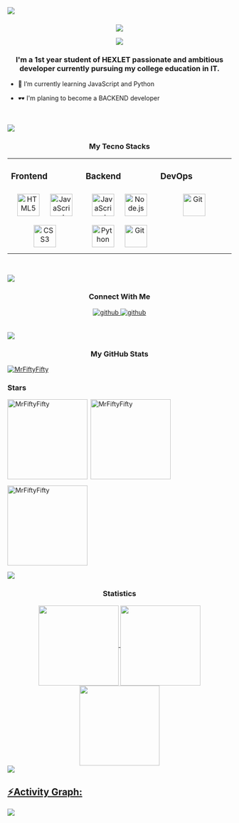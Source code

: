 <img src="https://user-images.githubusercontent.com/73097560/115834477-dbab4500-a447-11eb-908a-139a6edaec5c.gif"><h3 align="center"></h3>
<div align="center">
<img src="https://github.com/MrFiftyFifty/MrFiftyFifty/assets/144772893/de740403-6656-47e2-9c75-e697f48a4a39">

![](https://komarev.com/ghpvc/?username=MrFiftyFifty&color=blueviolet)
</div> 
 
 ### <div align="center">I'm a 1st year student of HEXLET passionate and ambitious developer currently pursuing my college education in IT.</div>  
  

- 🔭 I’m currently learning JavaScript and Python  
  

- 🕶️ I'm planing to become a BACKEND developer  
  

<br/>  


<img src="https://user-images.githubusercontent.com/73097560/115834477-dbab4500-a447-11eb-908a-139a6edaec5c.gif"><h3 align="center">My Tecno Stacks</h3>
<table><tr><td valign="top" width="33%">



### Frontend  
<div align="center">  
<a href="https://en.wikipedia.org/wiki/HTML5" target="_blank"><img style="margin: 10px" src="https://profilinator.rishav.dev/skills-assets/html5-original-wordmark.svg" alt="HTML5" height="50" /></a>  
<a href="https://www.javascript.com/" target="_blank"><img style="margin: 10px" src="https://profilinator.rishav.dev/skills-assets/javascript-original.svg" alt="JavaScript" height="50" /></a>  
<a href="https://www.w3schools.com/css/" target="_blank"><img style="margin: 10px" src="https://profilinator.rishav.dev/skills-assets/css3-original-wordmark.svg" alt="CSS3" height="50" /></a>  
</div>

</td><td valign="top" width="33%">



### Backend  
<div align="center">  
<a href="https://www.javascript.com/" target="_blank"><img style="margin: 10px" src="https://profilinator.rishav.dev/skills-assets/javascript-original.svg" alt="JavaScript" height="50" /></a>  
<a href="https://nodejs.org/" target="_blank"><img style="margin: 10px" src="https://profilinator.rishav.dev/skills-assets/nodejs-original-wordmark.svg" alt="Node.js" height="50" /></a>  
<a href="https://www.python.org/" target="_blank"><img style="margin: 10px" src="https://profilinator.rishav.dev/skills-assets/python-original.svg" alt="Python" height="50" /></a>  
<a href="https://github.com/" target="_blank"><img style="margin: 10px" src="https://profilinator.rishav.dev/skills-assets/git-scm-icon.svg" alt="Git" height="50" /></a>  
</div>

</td><td valign="top" width="33%">



### DevOps  
<div align="center">  
<a href="https://github.com/" target="_blank"><img style="margin: 10px" src="https://profilinator.rishav.dev/skills-assets/git-scm-icon.svg" alt="Git" height="50" /></a>  
</div>

</td></tr></table>

<br/>  

<img src="https://user-images.githubusercontent.com/73097560/115834477-dbab4500-a447-11eb-908a-139a6edaec5c.gif"><h3 align="center">Connect With Me</h3>  
<div align="center">
<a href="https://github.com/MrFiftyFifty" target="_blank">
<img src=https://img.shields.io/badge/github-%2324292e.svg?&style=for-the-badge&logo=github&logoColor=white alt=github style="margin-bottom: 5px;" />
<a href="https://telegram.me/<USERNAME>"><img src=https://img.shields.io/badge/Telegram-2CA5E0?style=for-the-badge&logo=telegram&logoColor=white alt=github style="margin-bottom: 5px;" /></a>
</a>  
</div>  
  

<br/>  


<img src="https://user-images.githubusercontent.com/73097560/115834477-dbab4500-a447-11eb-908a-139a6edaec5c.gif"><h3 align="center">My GitHub Stats</h3>  
<p align="left"> <a href="https://github.com/ryo-ma/github-profile-trophy"><img src="https://github-profile-trophy.vercel.app/?username=MrFiftyFifty&theme=juicyfresh" alt="MrFiftyFifty" /></a> </p>

</div><h3 align="left">Stars</h3>
<img align="left" height="180em" src="https://github-readme-stats.vercel.app/api/top-langs/?username=MrFiftyFifty&layout=compact&theme=synthwave" alt=MrFiftyFifty />

<p>&nbsp;<img align="center" height="180em" src="https://github-readme-stats.vercel.app/api?username=MrFiftyFifty&show_icons=true&locale=en&theme=synthwave" alt="MrFiftyFifty" /></p>

<p><img align="center" height="180em" src="https://github-readme-streak-stats.herokuapp.com/?user=MrFiftyFifty&theme=synthwave" alt="MrFiftyFifty" /></p>

<img src="https://user-images.githubusercontent.com/73097560/115834477-dbab4500-a447-11eb-908a-139a6edaec5c.gif"><h3 align="center">Statistics</h3>
<div align="center">
<a href="https://github.com/MrFiftyFifty">
<img align="center" src="http://github-profile-summary-cards.vercel.app/api/cards/stats?username=MrFiftyFifty&theme=2077" height="180em" />
<img align="center" src="http://github-profile-summary-cards.vercel.app/api/cards/productive-time?username=MrFiftyFifty&theme=2077" height="180em" />
<img align="center" src="http://github-profile-summary-cards.vercel.app/api/cards/profile-details?username=MrFiftyFifty&theme=2077" height="180em" />
</div>
<img src="https://user-images.githubusercontent.com/73097560/115834477-dbab4500-a447-11eb-908a-139a6edaec5c.gif"><h2 align="left">⚡Activity Graph:</h2>
<img align="center" src="https://github-readme-activity-graph.vercel.app/graph?username=MrFiftyFifty&theme=synthwave-84"/>
